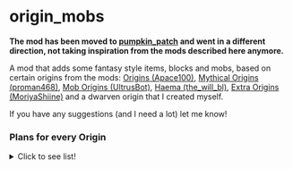 # origin_mobs

**The mod has been moved to 
[pumpkin_patch](https://github.com/ZombifiedPatato/pumpkin_patch) and went in a different direction, not taking inspiration from the mods described here anymore.**

A mod that adds some fantasy style items, blocks and mobs, based on certain origins from the mods: 
[Origins (Apace100)](https://www.curseforge.com/minecraft/mc-mods/origins),
[Mythical Origins (proman468)](https://www.curseforge.com/minecraft/mc-mods/mythical-origins), 
[Mob Origins (UltrusBot)](https://www.curseforge.com/minecraft/mc-mods/mob-origins), 
[Haema (the_will_bl)](https://www.curseforge.com/minecraft/mc-mods/haema), 
[Extra Origins (MoriyaShiine)](https://www.curseforge.com/minecraft/mc-mods/extra-origins) and a dwarven origin that I created myself.  
  
If you have any suggestions (and I need a lot) let me know!

### Plans for every Origin
<details>
  <summary>Click to see list!</summary>
  
- Dwarf
  - Item: Dwarven bomb. Can be thrown and gives a small explosion on detonation.
  - Block: Dwarven dynamite. Works as tnt but with a bigger explosion and can destroy obsidian in a small radius.
  - Entity: Dwarf
- Fairy
  - Item: Fairy Powder. Can be thrown and gives levitation and slowfalling to entities around the impact
  - Block: (Not planned)
  - Entity: Fairy
- Merling
  - Item: Dolphin saddle. Can be used to ride a dolphin around the see.
  - Block: (Not planned)
  - Entity: Merling
- Inchling
  - Item: (Not planned)
  - Block: (Not planned)
  - Entity: Inchling
- Elytrian
  - Item: (Not planned)
  - Block: (Not planned)
  - Entity: Elytrian
- Avian
  - Item: (Not planned)
  - Block: (Not planned)
  - Entity: Avian
- Arachnid
  - Item: (Not planned)
  - Block: (Not planned)
  - Entity: Arachnid
- Werewolf
  - Item: (Not planned)
  - Block: (Not planned)
  - Entity: Werewolf
- Dragon
  - Item: (Not planned)
  - Block: (Not planned)
  - Entity: Small dragon
- Elf
  - Item: (Not planned)
  - Block: (Not planned)
  - Entity: Elf
- Floran
  - Item: (Not planned)
  - Block: (Not planned)
  - Entity: Floran
- Truffle
  - Item: (Not planned)
  - Block: (Not planned)
  - Entity: Truffle
- Vampire (Will maybe be removed)
  - Item: (Not planned)
  - Block: (Not planned)
  - Entity: Vampire
- Wolf
  - Item: (Not planned)
  - Block: (Not planned)
  - Entity: (Not planned)
- Fox
  - Item: (Not planned)
  - Block: (Not planned)
  - Entity: (Not planned)
- Drowned
  - Item: (Not planned)
  - Block: (Not planned)
  - Entity: (Not planned)
- Shulk
  - Item: (Not planned)
  - Block: (Not planned)
  - Entity: (Not planned)
- Feline
  - Item: (Not planned)
  - Block: (Not planned)
  - Entity: (Not planned)
- Enderian
  - Item: (Not planned)
  - Block: (Not planned)
  - Entity: (Not planned)
- Slime
  - Item: (Not planned)
  - Block: (Not planned)
  - Entity: (Not planned)
- Witch
  - Item: (Not planned)
  - Block: (Not planned)
  - Entity: (Not planned)
- Evoker
  - Item: (Not planned)
  - Block: (Not planned)
  - Entity: (Not planned)
- Bee
  - Item: (Not planned)
  - Block: (Not planned)
  - Entity: (Not planned)
- Piglin
  - Item: (Not planned)
  - Block: (Not planned)
  - Entity: (Not planned)
- Blazeborn
  - Item: (Not planned)
  - Block: (Not planned)
  - Entity: (Not planned)
- Phantom
  - Item: (Not planned)
  - Block: (Not planned)
  - Entity: (Not planned)
- Snow Golem
  - Item: (Not planned)
  - Block: (Not planned)
  - Entity: (Not planned)
- Strider
  - Item: (Not planned)
  - Block: (Not planned)
  - Entity: (Not planned)
- Guardian
  - Item: (Not planned)
  - Block: (Not planned)
  - Entity: (Not planned)

  
</details>
